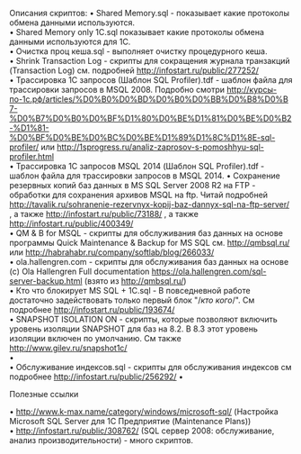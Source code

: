 ﻿Описания скриптов:
•	Shared Memory.sql - показывает какие протоколы обмена данными используются.  
•	Shared Memory only 1C.sql показывает какие протоколы обмена данными используются для 1С.  
•	Очистка проц кеша.sql		- выполняет очистку процедурного кеша.  
•	Shrink Transaction Log		- скрипты для сокращения журнала транзакций (Transaction Log) см. подробней http://infostart.ru/public/277252/  
•	Трассировка 1С запросов (Шаблон SQL Profiler).tdf - шаблон файла для трассировки запросов в MSQL 2008. Подробно смотри http://курсы-по-1с.рф/articles/%D0%B0%D0%BD%D0%B0%D0%BB%D0%B8%D0%B7-%D0%B7%D0%B0%D0%BF%D1%80%D0%BE%D1%81%D0%BE%D0%B2-%D1%81-%D0%BF%D0%BE%D0%BC%D0%BE%D1%89%D1%8C%D1%8E-sql-profiler/ или http://1sprogress.ru/analiz-zaprosov-s-pomoshhyu-sql-profiler.html  
•	Трассировка 1С запросов MSQL 2014 (Шаблон SQL Profiler).tdf - шаблон файла для трассировки запросов в MSQL 2014.
•	Сохранение резервных копий баз данных в MS SQL Server 2008 R2 на FTP - обработки для сохранения архивов MSQL на ftp. Читай подробней http://tavalik.ru/sohranenie-rezervnyx-kopij-baz-dannyx-sql-na-ftp-server/ , а также http://infostart.ru/public/73188/ , а также http://infostart.ru/public/400349/  
•	QM & B for MSQL - скрипты для обслуживания баз данных на основе программы Quick Maintenance & Backup for MS SQL см. http://qmbsql.ru/ или http://habrahabr.ru/company/softlab/blog/266033/  
•	ola.hallengren.com - скрипты для обслуживания баз данных на основе (c) Ola Hallengren Full documentation https://ola.hallengren.com/sql-server-backup.html (взято из http://qmbsql.ru/)  
•	Кто что блокирует MS SQL + 1C.sql - В повседневной работе достаточно задействовать только первый блок "/*кто кого*/". См подробнее http://infostart.ru/public/193674/  
•	SNAPSHOT ISOLATION ON - скрипты, которые позволяют включить  уровень изоляции SNAPSHOT для баз на 8.2. В 8.3 этот уровень изоляции включен по умолчанию. См также http://www.gilev.ru/snapshot1c/  
•	
•	Обслуживание индексов.sql - скрипты для обслуживания индексов см подробнее http://infostart.ru/public/256292/
•	


Полезные ссылки

•	http://www.k-max.name/category/windows/microsoft-sql/ (Настройка Microsoft SQL Server для 1С Предприятие (Maintenance Plans))  
•	http://infostart.ru/public/308762/ (SQL сервер 2008: обслуживание, анализ производительности) - много скриптов.  

